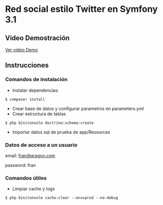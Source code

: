 # Red social estilo Twitter en Symfony 3.1

## Video Demostración

[Ver video Demo][14]

## Instrucciones

### Comandos de instalación

* Instalar dependencias:

 `$ composer install`

* Crear base de datos y configurar parametros en parameters.yml
* Crear estructura de tablas

`$ php bin/console doctrine:schema:create`

* Importar datos sql de prueba de app/Resources

### Datos de acceso a un usuario

email: fran@aragon.com

password: fran

### Comandos útiles

* Limpiar cache y logs

`$ php bin/console cache:clear --env=prod --no-debug`

[14]: https://www.youtube.com/watch?v=cFny57BugXI
